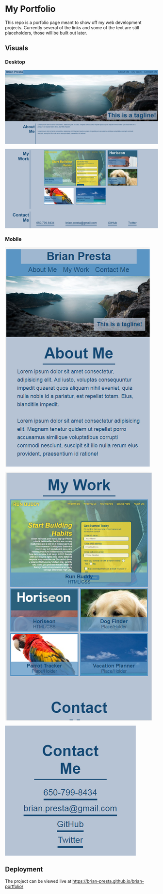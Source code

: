 # My Portfolio
This repo is a porfolio page meant to show off my web development projects. Currently several of the links and some of the text are still placeholders, those will be built out later. 

## Visuals

### Desktop
![First desktop image](./assets/images/readme-screenshots/desktop-1.PNG?raw=true "Desktop 1")

![Second desktop image](./assets/images/readme-screenshots/desktop-2.PNG?raw=true "Desktop 2")

### Mobile

![First mobile image](./assets/images/readme-screenshots/mobile-1.PNG?raw=true "Mobile 1")

![Seond mobile image](./assets/images/readme-screenshots/mobile-2.PNG?raw=true "Mobile 2")

![Third mobile image](./assets/images/readme-screenshots/mobile-3.PNG?raw=true "Mobile 3")

## Deployment
The project can be viewed live at https://brian-presta.github.io/brian-portfolio/


